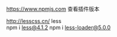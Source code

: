 https://www.npmjs.com  查看插件版本

http://lesscss.cn/ less  
  npm i less@4.1.2
  npm i less-loader@5.0.0


